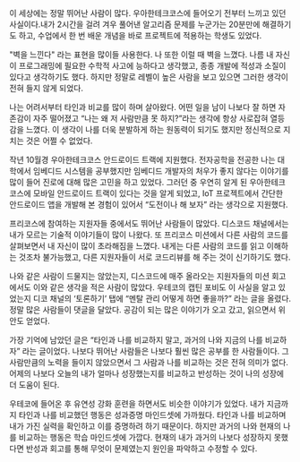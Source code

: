 이 세상에는 정말 뛰어난 사람이 많다. 우아한테크코스에 들어오기 전부터 느끼고 있던 사실이다.내가 2시간을 걸려 겨우 풀어낸 알고리즘 문제를 누군가는 20분만에 해결하기도 하고, 수업에서 한 번 배운 개념을 바로 프로젝트에 적용하는 학생도 있었다. 

"벽을 느낀다" 라는 표현을 많이들 사용한다. 나 또한 이럴 때 벽을 느꼈다. 나름 내 자신이 프로그래밍에 필요한 수학적 사고에 능하다고 생각했고, 종종 개발에 적성과 소질이 있다고 생각하기도 했다. 하지만 정말로 레벨이 높은 사람을 보고 있으면 그러한 생각이 전혀 들지 않게 되었다.

나는 어려서부터 타인과 비교를 많이 하며 살아왔다. 어떤 일을 남이 나보다 잘 하면 자존감이 자주 떨어졌고 “나는 왜 저 사람만큼 못 하지?”라는 생각에 항상 사로잡혀 열등감을 느꼈다. 이 생각이 나를 더욱 분발하게 하는 원동력이 되기도 했지만 정신적으로 지치는 것은 어쩔 수 없었다.

작년 10월경 우아한테크코스 안드로이드 트랙에 지원했다. 전자공학을 전공한 나는 대학에서 임베디드 시스템을 공부했지만 임베디드 개발자의 처우가 좋지 않다는 이야기를 많이 들어 진로에 대해 많은 고민을 하고 있었다. 그러던 중 우연히 알게 된 우아한테크코스에 모바일 안드로이드 트랙이 있다는 것을 알게 되었고, IoT 프로젝트에서 간단한 안드로이드 앱을 개발해 본 경험이 있어서 “도전이나 해 보자” 라는 생각으로 지원했다.

프리코스에 참여하는 지원자들 중에서도 뛰어난 사람들이 많았다. 디스코드 채널에서는 내가 모르는 기술적 이야기들이 많이 나왔다. 또 프리코스 미션에서 다른 사람의 코드를 살펴보면서 내 자신이 많이 초라해짐을 느꼈다. 내게는 다른 사람의 코드를 읽고 이해하는 것조차 불가능했고, 다른 지원자들이 서로 코드리뷰를 해 주는 것이 신기하기도 했다.

나와 같은 사람이 드물지는 않았는지, 디스코드에 매주 올라오는 지원자들의 미션 회고에서도 이와 같은 생각을 적은 사람이 많았다. 우테코의 캡틴 포비도 이 사실을 알고 있었는지 디코 채널의 ‘토론하기’ 탭에 “멘탈 관리 어떻게 하면 좋을까?” 라는 글을 올렸다. 정말 많은 사람들이 댓글을 달았다. 공감이 되는 많은 이야기가 오고 갔고, 읽으면서 위안도 얻었다. 

가장 기억에 남았던 글은 “타인과 나를 비교하지 말고, 과거의 나와 지금의 나를 비교하자” 라는 글이었다. 나보다 뛰어난 사람들은 나보다 훨씬 많은 공부를 한 사람들이다. 그 사람만큼의 노력을 들이지 않았으면서 그 사람과 나를 비교하는 것은 전혀 의미가 없다. 어제의 나보다 오늘의 내가 얼마나 성장했는지를 비교하고 반성하는 것이 나의 성장에 더 도움이 된다.

우테코에 들어온 후 유연성 강화 훈련을 하면서도 비슷한 이야기가 있었다. 내가 지금까지 타인과 나를 비교했던 행동은 성과증명 마인드셋에 가까웠다. 타인과 나를 비교하며 내가 가진 실력을 확인하고 이를 증명하려 하기 때문이다. 하지만 과거의 나와 현재의 나를 비교하는 행동은 학습 마인드셋에 가깝다. 현재의 내가 과거의 나보다 성장하지 못했다면 반성과 회고를 통해 무엇이 문제였는지 원인을 파악하고 수정할 수 있다. 

